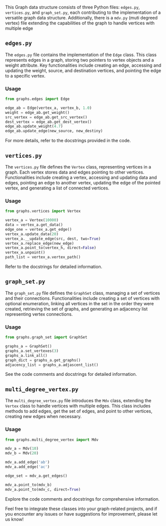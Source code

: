 This Graph data structure consists of three Python files: `edges.py`, `vertices.py`, and `graph_set.py`, each contributing to the implementation of a versatile graph data structure. Additionally, there is a `mdv.py` (muti degreed vertex) file extending the capabilities of the graph to handle vertices with multiple edge
## `edges.py`

The `edges.py` file contains the implementation of the `Edge` class. This class represents edges in a graph, storing two pointers to vertex objects and a weight attribute. Key functionalities include creating an edge, accessing and updating the weight, source, and destination vertices, and pointing the edge to a specific vertex.

### Usage

```python
from graphs.edges import Edge

edge_ab = Edge(vertex_a, vertex_b, 1.0)
weight = edge_ab.get_weight()
src_vertex = edge_ab.get_src_vertex()
dest_vertex = edge_ab.get_dest_vertex()
edge_ab.update_weight(4.7)
edge_ab.update_edge(new_source, new_destiny)
```

For more details, refer to the docstrings provided in the code.

## `vertices.py`

The `vertices.py` file defines the `Vertex` class, representing vertices in a graph. Each vertex stores data and edges pointing to other vertices. Functionalities include creating a vertex, accessing and updating data and edges, pointing an edge to another vertex, updating the edge of the pointed vertex, and generating a list of connected vertices.

### Usage

```python
from graphs.vertices import Vertex

vertex_a = Vertex(10000)
data = vertex_a.get_data()
edge_one = vertex_a.get_edge()
vertex_a.update_data(20)
vertex_a.__update_edge(src, dest, two=True)
vertex_a.replace_edge(new_edge)
vertex_a.point_to(vertex_h, direct=False)
vertex_a.unpoint()
path_list = vertex_a.vertex_path()
```

Refer to the docstrings for detailed information.

## `graph_set.py`

The `graph_set.py` file defines the `GraphSet` class, managing a set of vertices and their connections. Functionalities include creating a set of vertices with optional enumeration, linking all vertices in the set in the order they were created, retrieving the set of graphs, and generating an adjacency list representing vertex connections.

### Usage

```python
from graphs.graph_set import GraphSet

graphs_a = GraphSet()
graphs_a.set_vertexes(3)
graphs_a.link_all()
graph_dict = graphs_a.get_graphs()
adjacency_list = graphs_a.adjascent_list()
```

See the code comments and docstrings for detailed information.

## `multi_degree_vertex.py`

The `multi_degree_vertex.py` file introduces the `Mdv` class, extending the `Vertex` class to handle vertices with multiple edges. This class includes methods to add edges, get the set of edges, and point to other vertices, creating new edges when necessary.

### Usage

```python
from graphs.multi_degree_vertex import Mdv

mdv_a = Mdv(10)
mdv_b = Mdv(20)

mdv_a.add_edge('ab')
mdv_a.add_edge('ac')

edge_set = mdv_a.get_edges()

mdv_a.point_to(mdv_b)
mdv_a.point_to(mdv_c, direct=True)
```

Explore the code comments and docstrings for comprehensive information.

Feel free to integrate these classes into your graph-related projects, and if you encounter any issues or have suggestions for improvement, please let us know!